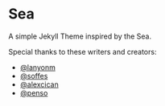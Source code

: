 Sea
===

A simple Jekyll Theme inspired by the Sea.

Special thanks to these writers and creators:
- [@lanyonm](http://github.com/lanyonm)
- [@soffes](http://github.com/soffes)
- [@alexcican](http://github.com/alexcican)
- [@penso](http://github.com/penso)
